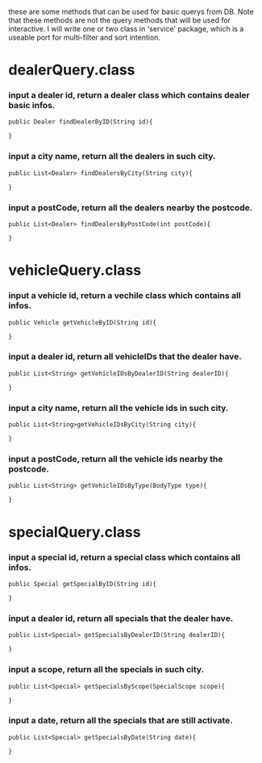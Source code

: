 these are some methods that can be used for basic querys from DB.
Note that these methods are not the query methods that will be used for interactive. 
I will write one or two class in 'service' package, which is a useable port for multi-filter and sort intention.

#   dealerQuery.class 
###  input a dealer id, return a dealer class which contains dealer basic infos.
    public Dealer findDealerByID(String id){

    }
###  input a city name, return all the dealers in such city.
    public List<Dealer> findDealersByCity(String city){

    }
###   input a postCode, return all the dealers nearby the postcode.
    public List<Dealer> findDealersByPostCode(int postCode){

    }
#   vehicleQuery.class 
###  input a vehicle id, return a vechile class which contains all infos.
    public Vehicle getVehicleByID(String id){

    }
###  input a dealer id, return all vehicleIDs that the dealer have.
    public List<String> getVehicleIDsByDealerID(String dealerID){

    }
###  input a city name, return all the vehicle ids  in such city.
    public List<String>getVehicleIDsByCity(String city){

    }
###   input a postCode, return all the vehicle ids nearby the postcode.
    public List<String> getVehicleIDsByType(BodyType type){

    }
    
#   specialQuery.class 
###  input a special id, return a special class which contains all infos.
    public Special getSpecialByID(String id){

    }
###  input a dealer id, return all specials that the dealer have.
    public List<Special> getSpecialsByDealerID(String dealerID){

    }
###  input a scope, return all the specials in such city.
    public List<Special> getSpecialsByScope(SpecialScope scope){

    }
###   input a date, return all the specials that are still activate.
    public List<Special> getSpecialsByDate(String date){

    }
